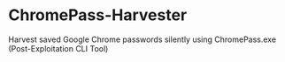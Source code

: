 # ChromePass-Harvester
Harvest saved Google Chrome passwords silently using ChromePass.exe (Post-Exploitation CLI Tool)
